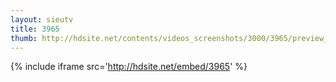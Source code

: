 ```yaml
---
layout: sieutv
title: 3965
thumb: http://hdsite.net/contents/videos_screenshots/3000/3965/preview_360p.mp4.jpg
---
```

{% include iframe src='http://hdsite.net/embed/3965' %}
 
